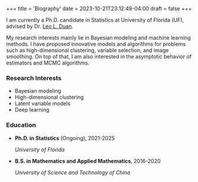 +++
title = 'Biography'
date = 2023-10-21T23:12:49-04:00
draft = false
+++

I am currently a Ph.D. candidate in Statistics at University of Florida (UF), advised by Dr. [Leo L. Duan](https://leoduan.github.io/).

My research interests mainly lie in Bayesian modeling and machine learning methods. I have proposed innovative models and algorithms for problems such as high-dimensional clustering, variable selection, and image smoothing. On top of that, I am also interested in the asymptotic behavior of estimators and MCMC algorithms.

### Research Interests

* Bayesian modeling
* High-dimensional clustering
* Latent variable models
* Deep learning

### Education

* **Ph.D. in Statistics** (Ongoing), 2021-2025

  *University of Florida*

* **B.S. in Mathematics and Applied Mathematics**, 2016-2020

  *University of Science and Technology of China*
